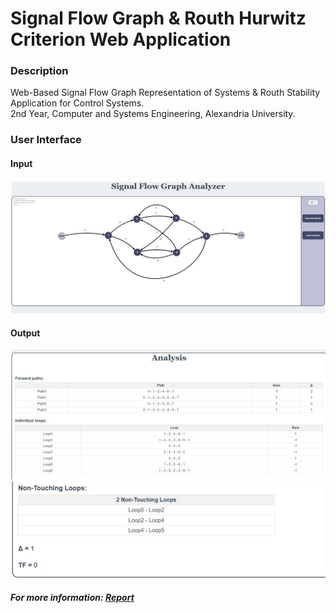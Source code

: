 # Signal Flow Graph & Routh Hurwitz Criterion Web Application

### Description
Web-Based Signal Flow Graph Representation of Systems & Routh Stability Application for Control Systems.<br>
2nd Year, Computer and Systems Engineering, Alexandria University.

### User Interface
#### Input
![example 1](assets/graph1.jpg)

#### Output
![out 1](assets/out1.1.jpg)
![out 1](assets/out1.2.jpg)

##### For more information: [Report](https://docs.google.com/document/d/1uL6hMLFGFQyZ6YEJPBvKRHZYymve6Q4Pme5JzqsNWIE/edit?usp=sharing)